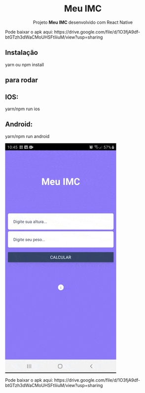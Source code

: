<h1 align="center">Meu IMC</h1>
<p align="center">Projeto <strong>Meu IMC </strong> desenvolvido com React Native</p>

<p>Pode baixar o apk aqui: https://drive.google.com/file/d/1O3fjA9df-btGTzh3dWaCMoUHSFtIiiuM/view?usp=sharing</p>

## Instalação

yarn ou npm install

## para rodar

## IOS:
yarn/npm run ios

## Android:
yarn/npm run android

<img align="center" src="./screenshot/imc.gif"></img>

</p>

<p>Pode baixar o apk aqui: https://drive.google.com/file/d/1O3fjA9df-btGTzh3dWaCMoUHSFtIiiuM/view?usp=sharing</p>




